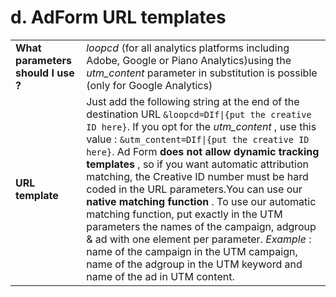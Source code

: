 # d. AdForm URL templates

|||
|-|-|
|**What parameters should I use ?**| _loopcd_ (for all analytics platforms including Adobe, Google or Piano Analytics)using the  _utm_content_  parameter in substitution is possible (only for Google Analytics) |
|**URL template**| Just add the following string at the end of the destination URL `&loopcd=DIf\|{put the creative ID here}`. If you opt for the  _utm_content_ , use this value : `&utm_content=DIf\|{put the creative ID here}`. Ad Form **does not allow**  **dynamic tracking templates** , so if you want automatic attribution matching, the Creative ID number must be hard coded in the URL parameters.You can use our  **native matching function** . To use our automatic matching function, put exactly in the UTM parameters the names of the campaign, adgroup & ad with one element per parameter. _Example_  : name of the campaign in the UTM campaign, name of the adgroup in the UTM keyword and name of the ad in UTM content. |